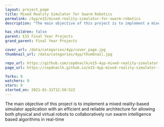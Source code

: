 ```yaml
---
layout: project_page
title: Mixed Reality Simulator for Swarm Robotics
permalink: /4yp/e15/mixed-reality-simulator-for-swarm-robotics
description: "The main objective of this project is to implement a mixed reality-based simulator application with an efficient and reliable architecture for allowing both physical and virtual robots to collaboratively run swarm intelligence based algorithms in real-time"

has_children: false
parent: E15 Final Year Projects
grand_parent: Final Year Projects

cover_url: /data/categories/4yp/cover_page.jpg
thumbnail_url: /data/categories/4yp/thumbnail.jpg

repo_url: https://github.com/cepdnaclk/e15-4yp-mixed-reality-simulator-for-swarm-robotics
page_url: https://cepdnaclk.github.io/e15-4yp-mixed-reality-simulator-for-swarm-robotics

forks: 0
watchers: 0
stars: 0
started_on: 2021-01-31T12:50:52Z
---
```

The main objective of this project is to implement a mixed reality-based simulator application with an efficient and reliable architecture for allowing both physical and virtual robots to collaboratively run swarm intelligence based algorithms in real-time

